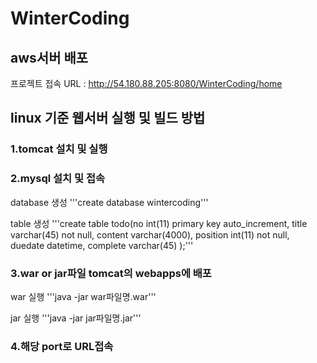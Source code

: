 # WinterCoding



## aws서버 배포
프로젝트 접속 URL : http://54.180.88.205:8080/WinterCoding/home



## linux 기준 웹서버 실행 및 빌드 방법
>
### 1.tomcat 설치 및 실행
### 2.mysql 설치 및 접속
>>
database 생성
'''create database wintercoding'''

table 생성 
'''create table todo(no int(11) primary key auto_increment, title varchar(45) not null, content varchar(4000), position int(11) not null, duedate datetime, complete varchar(45) );'''
 
### 3.war or jar파일 tomcat의 webapps에 배포

 war 실행
 '''java -jar war파일명.war'''
 
 jar 실행
 '''java -jar jar파일명.jar'''

### 4.해당 port로 URL접속 
